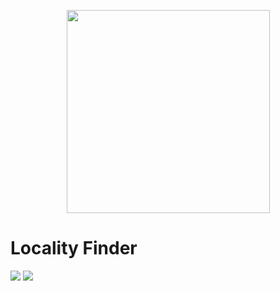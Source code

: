 <p align="center">
  <img src="https://raw.githubusercontent.com/WiSchLabs/Locality-finder/master/main/static/main/img/locality-finder.png" width="325px">
</p>

# Locality Finder
[![](https://images.microbadger.com/badges/version/wischlabs/locality_finder.svg)](https://microbadger.com/images/wischlabs/locality_finder "Get your own version badge on microbadger.com")
[![](https://images.microbadger.com/badges/image/wischlabs/locality_finder.svg)](https://microbadger.com/images/wischlabs/locality_finder "Get your own image badge on microbadger.com")
